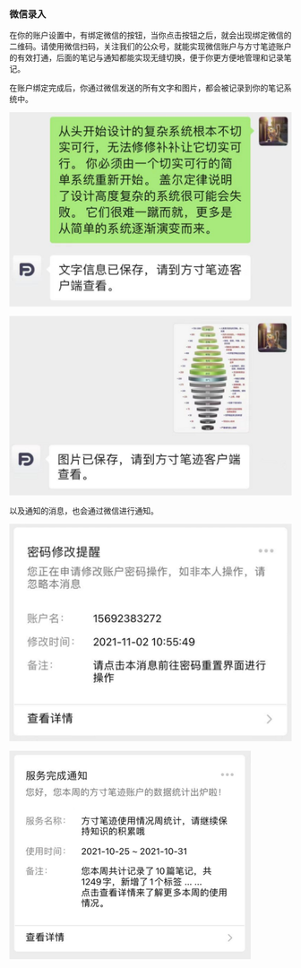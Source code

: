 ### 微信录入

在你的账户设置中，有绑定微信的按钮，当你点击按钮之后，就会出现绑定微信的二维码。请使用微信扫码，关注我们的公众号，就能实现微信账户与方寸笔迹账户的有效打通，后面的笔记与通知都能实现无缝切换，便于你更方便地管理和记录笔记。

在账户绑定完成后，你通过微信发送的所有文字和图片，都会被记录到你的笔记系统中。

![微信文字](./assets/wx_word.png)

![微信图片](./assets/wx_note_img.png)

以及通知的消息，也会通过微信进行通知。

![微信文字](./assets/wx_pwd.png)

![微信文字](./assets/wx_weekly.png)

